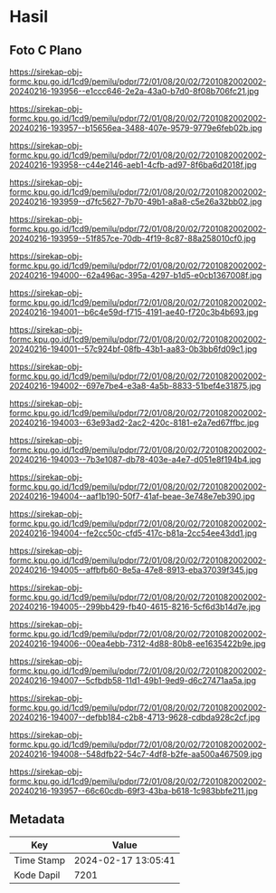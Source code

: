 # Hasil

## Foto C Plano

https://sirekap-obj-formc.kpu.go.id/1cd9/pemilu/pdpr/72/01/08/20/02/7201082002002-20240216-193956--e1ccc646-2e2a-43a0-b7d0-8f08b706fc21.jpg

https://sirekap-obj-formc.kpu.go.id/1cd9/pemilu/pdpr/72/01/08/20/02/7201082002002-20240216-193957--b15656ea-3488-407e-9579-9779e6feb02b.jpg

https://sirekap-obj-formc.kpu.go.id/1cd9/pemilu/pdpr/72/01/08/20/02/7201082002002-20240216-193958--c44e2146-aeb1-4cfb-ad97-8f6ba6d2018f.jpg

https://sirekap-obj-formc.kpu.go.id/1cd9/pemilu/pdpr/72/01/08/20/02/7201082002002-20240216-193959--d7fc5627-7b70-49b1-a8a8-c5e26a32bb02.jpg

https://sirekap-obj-formc.kpu.go.id/1cd9/pemilu/pdpr/72/01/08/20/02/7201082002002-20240216-193959--51f857ce-70db-4f19-8c87-88a258010cf0.jpg

https://sirekap-obj-formc.kpu.go.id/1cd9/pemilu/pdpr/72/01/08/20/02/7201082002002-20240216-194000--62a496ac-395a-4297-b1d5-e0cb1367008f.jpg

https://sirekap-obj-formc.kpu.go.id/1cd9/pemilu/pdpr/72/01/08/20/02/7201082002002-20240216-194001--b6c4e59d-f715-4191-ae40-f720c3b4b693.jpg

https://sirekap-obj-formc.kpu.go.id/1cd9/pemilu/pdpr/72/01/08/20/02/7201082002002-20240216-194001--57c924bf-08fb-43b1-aa83-0b3bb6fd09c1.jpg

https://sirekap-obj-formc.kpu.go.id/1cd9/pemilu/pdpr/72/01/08/20/02/7201082002002-20240216-194002--697e7be4-e3a8-4a5b-8833-51bef4e31875.jpg

https://sirekap-obj-formc.kpu.go.id/1cd9/pemilu/pdpr/72/01/08/20/02/7201082002002-20240216-194003--63e93ad2-2ac2-420c-8181-e2a7ed67ffbc.jpg

https://sirekap-obj-formc.kpu.go.id/1cd9/pemilu/pdpr/72/01/08/20/02/7201082002002-20240216-194003--7b3e1087-db78-403e-a4e7-d051e8f194b4.jpg

https://sirekap-obj-formc.kpu.go.id/1cd9/pemilu/pdpr/72/01/08/20/02/7201082002002-20240216-194004--aaf1b190-50f7-41af-beae-3e748e7eb390.jpg

https://sirekap-obj-formc.kpu.go.id/1cd9/pemilu/pdpr/72/01/08/20/02/7201082002002-20240216-194004--fe2cc50c-cfd5-417c-b81a-2cc54ee43dd1.jpg

https://sirekap-obj-formc.kpu.go.id/1cd9/pemilu/pdpr/72/01/08/20/02/7201082002002-20240216-194005--affbfb60-8e5a-47e8-8913-eba37039f345.jpg

https://sirekap-obj-formc.kpu.go.id/1cd9/pemilu/pdpr/72/01/08/20/02/7201082002002-20240216-194005--299bb429-fb40-4615-8216-5cf6d3b14d7e.jpg

https://sirekap-obj-formc.kpu.go.id/1cd9/pemilu/pdpr/72/01/08/20/02/7201082002002-20240216-194006--00ea4ebb-7312-4d88-80b8-ee1635422b9e.jpg

https://sirekap-obj-formc.kpu.go.id/1cd9/pemilu/pdpr/72/01/08/20/02/7201082002002-20240216-194007--5cfbdb58-11d1-49b1-9ed9-d6c27471aa5a.jpg

https://sirekap-obj-formc.kpu.go.id/1cd9/pemilu/pdpr/72/01/08/20/02/7201082002002-20240216-194007--defbb184-c2b8-4713-9628-cdbda928c2cf.jpg

https://sirekap-obj-formc.kpu.go.id/1cd9/pemilu/pdpr/72/01/08/20/02/7201082002002-20240216-194008--548dfb22-54c7-4df8-b2fe-aa500a467509.jpg

https://sirekap-obj-formc.kpu.go.id/1cd9/pemilu/pdpr/72/01/08/20/02/7201082002002-20240216-193957--66c60cdb-69f3-43ba-b618-1c983bbfe211.jpg


## Metadata

| Key        | Value               |
| ---------- | ------------------- |
| Time Stamp | 2024-02-17 13:05:41 |
| Kode Dapil | 7201                |



